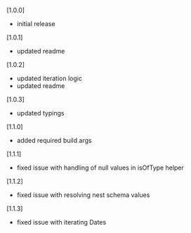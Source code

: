 [1.0.0]

-   initial release

[1.0.1]

-   updated readme

[1.0.2]

-   updated iteration logic
-   updated readme

[1.0.3]

-   updated typings

[1.1.0]

-   added required build args

[1.1.1]

-   fixed issue with handling of null values in isOfType helper

[1.1.2]

-   fixed issue with resolving nest schema values

[1.1.3]

-   fixed issue with iterating Dates
